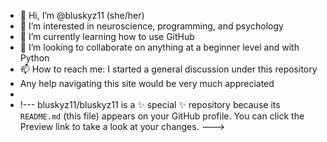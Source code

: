 - 👋 Hi, I’m @bluskyz11 (she/her)
- 👀 I’m interested in neuroscience, programming, and psychology
- 🌱 I’m currently learning how to use GitHub
- 💞️ I’m looking to collaborate on anything at a beginner level and with Python
- 📫 How to reach me: I started a general discussion under this repository
- Any help navigating this site would be very much appreciated 
-
- !---
bluskyz11/bluskyz11 is a ✨ special ✨ repository because its `README.md` (this file) appears on your GitHub profile.
You can click the Preview link to take a look at your changes.
--->
